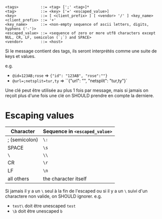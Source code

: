 ```
<tags>          ::= <tag> [';' <tag>]*
<tag>           ::= <key> ['=' <escaped_value>]
<key>           ::= [ <client_prefix> ] [ <vendor> '/' ] <key_name>
<client_prefix> ::= '+'
<key_name>      ::= <non-empty sequence of ascii letters, digits, hyphens ('-')>
<escaped_value> ::= <sequence of zero or more utf8 characters except NUL, CR, LF, semicolon (`;`) and SPACE>
<vendor>        ::= <host>
```

Si le message contient des tags, ils seront interprétés comme une suite de keys et values.

e.g.
- `@id=123AB;rose` => `{"id": "123AB", "rose":""}`
- `@url=;netsplit=tur,ty` => ``{"url": "", "netsplit": "tur,ty"}`

Une clé peut être utilisée au plus 1 fois par message, mais si jamais on reçoit plus d'une fois une clé on SHOULD prendre en compte la derniere.

# Escaping values
| Character     | Sequence in `<escaped_value>`      |
| ----------    | ------------------------------ |
| ; (semicolon) | `\:`                             |
| SPACE         | `\s`                             |
| `\`             | `\\`                             |
| CR           | `\r`                              |
| LF           | `\n`                              |
| all others   | the character itself            |

Si jamais il y a un `\` seul à la fin de l'escaped ou si il y a un `\` suivi d'un charactere non valide, on SHOULD ignorer.
e.g.
- `test\` doit être unescaped `test`
- `\b` doit être unescaped `b`